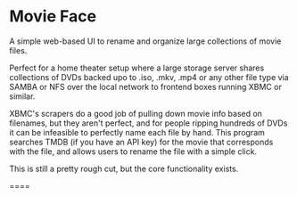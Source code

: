 # Movie Face

A simple web-based UI to rename and organize large collections of movie files.

Perfect for a home theater setup where a large storage server shares collections of DVDs backed upo to .iso, .mkv, .mp4 or any other file type via SAMBA or NFS over the local network to frontend boxes running XBMC or similar.

XBMC's scrapers do a good job of pulling down movie info based on filenames, but they aren't perfect, and for people ripping hundreds of DVDs it can be infeasible to perfectly name each file by hand.  This program searches TMDB (if you have an API key) for the movie that corresponds with the file, and allows users to rename the file with a simple click.

This is still a pretty rough cut, but the core functionality exists.

====
